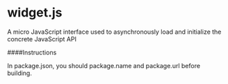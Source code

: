 widget.js
=========

A micro JavaScript interface used to asynchronously load and initialize the concrete JavaScript API

####Instructions

In package.json, you should package.name and package.url before building.